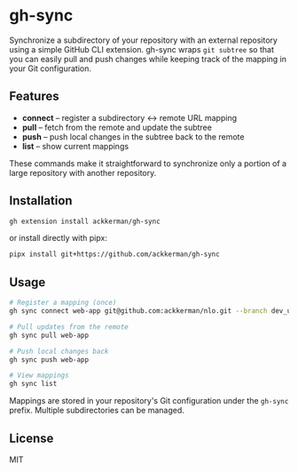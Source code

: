 # gh-sync

Synchronize a subdirectory of your repository with an external repository using a simple GitHub CLI extension. gh-sync wraps `git subtree` so that you can easily pull and push changes while keeping track of the mapping in your Git configuration.

## Features

- **connect** – register a subdirectory ↔ remote URL mapping
- **pull** – fetch from the remote and update the subtree
- **push** – push local changes in the subtree back to the remote
- **list** – show current mappings

These commands make it straightforward to synchronize only a portion of a large repository with another repository.

## Installation

```bash
gh extension install ackkerman/gh-sync
```

or install directly with pipx:

```bash
pipx install git+https://github.com/ackkerman/gh-sync
```

## Usage

```bash
# Register a mapping (once)
gh sync connect web-app git@github.com:ackkerman/nlo.git --branch dev_ui

# Pull updates from the remote
gh sync pull web-app

# Push local changes back
gh sync push web-app

# View mappings
gh sync list
```

Mappings are stored in your repository's Git configuration under the `gh-sync` prefix. Multiple subdirectories can be managed.

## License

MIT
